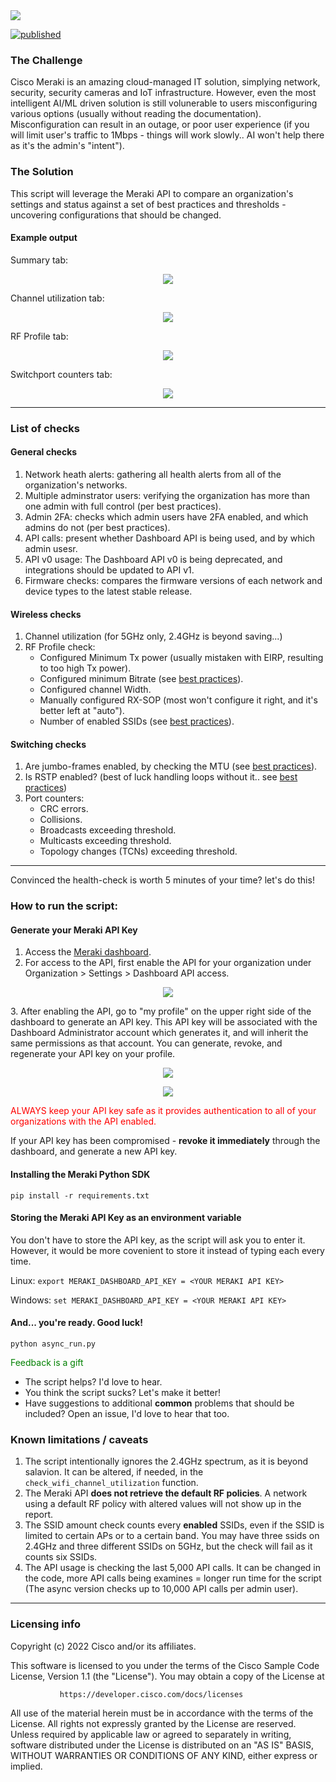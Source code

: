 
<img src="img/meraki_health_check.png">

[![published](https://static.production.devnetcloud.com/codeexchange/assets/images/devnet-published.svg)](https://developer.cisco.com/codeexchange/github/repo/obrigg/Vanilla-ISE)

### The Challenge

Cisco Meraki is an amazing cloud-managed IT solution, simplying network, security, security cameras and IoT infrastructure.
However, even the most intelligent AI/ML driven solution is still volunerable to users misconfiguring various options (usually without reading the documentation). Misconfiguration can result in an outage, or poor user experience (if you will limit user's traffic to 1Mbps - things will work slowly.. AI won't help there as it's the admin's "intent").

### The Solution

This script will leverage the Meraki API to compare an organization's settings and status against a set of best practices and thresholds - uncovering configurations that should be changed.

#### Example output
Summary tab:
<p align="center"><img src="img/summary.png"></p>
Channel utilization tab:
<p align="center"><img src="img/rf_utilization.png"></p>
RF Profile tab:
<p align="center"><img src="img/rf_profile.png"></p>
Switchport counters tab:
<p align="center"><img src="img/switch_port_counters.png"></p>

---
### List of checks
#### General checks
1. Network heath alerts: gathering all health alerts from all of the organization's networks.
2. Multiple adminstrator users: verifying the organization has more than one admin with full control (per best practices).
3. Admin 2FA: checks which admin users have 2FA enabled, and which admins do not (per best practices).
4. API calls: present whether Dashboard API is being used, and by which admin usesr.
5. API v0 usage: The Dashboard API v0 is being deprecated, and integrations should be updated to API v1.
6. Firmware checks: compares the firmware versions of each network and device types to the latest stable release.
#### Wireless checks
1. Channel utilization (for 5GHz only, 2.4GHz is beyond saving...)
2. RF Profile check:
    * Configured Minimum Tx power (usually mistaken with EIRP, resulting to too high Tx power).
    * Configured minimum Bitrate (see [best practices](https://documentation.meraki.com/MR/WiFi_Basics_and_Best_Practices/Multi-SSID_Deployment_Considerations)).
    * Configured channel Width.
    * Manually configured RX-SOP (most won't configure it right, and it's better left at "auto").
    * Number of enabled SSIDs (see [best practices](https://documentation.meraki.com/MR/WiFi_Basics_and_Best_Practices/Multi-SSID_Deployment_Considerations)).

#### Switching checks
1. Are jumbo-frames enabled, by checking the MTU (see [best practices](https://documentation.meraki.com/Architectures_and_Best_Practices/Cisco_Meraki_Best_Practice_Design/Best_Practice_Design_-_MS_Switching/General_MS_Best_Practices)).
2. Is RSTP enabled? (best of luck handling loops without it.. see [best practices](https://documentation.meraki.com/Architectures_and_Best_Practices/Cisco_Meraki_Best_Practice_Design/Best_Practice_Design_-_MS_Switching/General_MS_Best_Practices))
3. Port counters:
    * CRC errors.
    * Collisions.
    * Broadcasts exceeding threshold.
    * Multicasts exceeding threshold.
    * Topology changes (TCNs) exceeding threshold.
---
Convinced the health-check is worth 5 minutes of your time? let's do this!
### How to run the script:

#### Generate your Meraki API Key

1. Access the [Meraki dashboard](dashboard.meraki.com).
2. For access to the API, first enable the API for your organization under Organization > Settings > Dashboard API access.
<p align="center"><img src="img/org_settings.png"></p>
3. After enabling the API, go to "my profile" on the upper right side of the dashboard to generate an API key. This API key will be associated with the Dashboard Administrator account which generates it, and will inherit the same permissions as that account.  You can generate, revoke, and regenerate your API key on your profile.
<p align="center"><img src="img/my_profile.png"></p>
<p align="center"><img src="img/api_access.png"></p>

<span style="color:red">ALWAYS keep your API key safe as it provides authentication to all of your organizations with the API enabled. </span>

If your API key has been compromised - **revoke it immediately** through the dashboard, and generate a new API key.

#### Installing the Meraki Python SDK
`pip install -r requirements.txt`
#### Storing the Meraki API Key as an environment variable
You don't have to store the API key, as the script will ask you to enter it. However, it would be more covenient to store it instead of typing each every time.

Linux:
`export MERAKI_DASHBOARD_API_KEY = <YOUR MERAKI API KEY>`

Windows:
`set MERAKI_DASHBOARD_API_KEY = <YOUR MERAKI API KEY>`

#### And... you're ready. Good luck!

`python async_run.py`

<span style="color:green">Feedback is a gift</span>

* The script helps? I'd love to hear.
* You think the script sucks? Let's make it better!
* Have suggestions to additional **common** problems that should be included? Open an issue, I'd love to hear that too.

### Known limitations / caveats
1. The script intentionally ignores the 2.4GHz spectrum, as it is beyond salavion. It can be altered, if needed, in the `check_wifi_channel_utilization` function.
2. The Meraki API **does not retrieve the default RF policies**. A network using a default RF policy with altered values will not show up in the report.
3. The SSID amount check counts every **enabled** SSIDs, even if the SSID is limited to certain APs or to a certain band. You may have three ssids on 2.4GHz and three different SSIDs on 5GHz, but the check will fail as it counts six SSIDs.
4. The API usage is checking the last 5,000 API calls. It can be changed in the code, more API calls being examines = longer run time for the script (The async version checks up to 10,000 API calls per admin user).
----
### Licensing info
Copyright (c) 2022 Cisco and/or its affiliates.

This software is licensed to you under the terms of the Cisco Sample
Code License, Version 1.1 (the "License"). You may obtain a copy of the
License at

               https://developer.cisco.com/docs/licenses

All use of the material herein must be in accordance with the terms of
the License. All rights not expressly granted by the License are
reserved. Unless required by applicable law or agreed to separately in
writing, software distributed under the License is distributed on an "AS
IS" BASIS, WITHOUT WARRANTIES OR CONDITIONS OF ANY KIND, either express
or implied.
